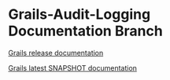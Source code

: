 #  Grails-Audit-Logging Documentation Branch

[Grails release documentation](https://grails-plugins.github.io/grails-audit-logging-plugin/latest/)

[Grails latest SNAPSHOT documentation](https://grails-plugins.github.io/grails-audit-logging-plugin/snapshot/)

